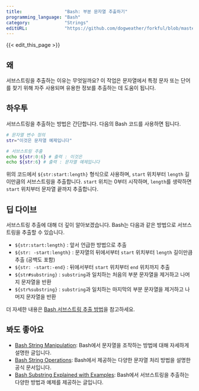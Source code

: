 ```yaml
---
title:                "Bash: 부분 문자열 추출하기"
programming_language: "Bash"
category:             "Strings"
editURL:              "https://github.com/dogweather/forkful/blob/master/content/ko/bash/extracting-substrings.md"
---
```


{{< edit_this_page >}}

## 왜

서브스트링을 추출하는 이유는 무엇일까요? 이 작업은 문자열에서 특정 문자 또는 단어를 찾기 위해 자주 사용되며 유용한 정보를 추출하는 데 도움이 됩니다.

## 하우투

서브스트링을 추출하는 방법은 간단합니다. 다음의 Bash 코드를 사용하면 됩니다.

```Bash
# 문자열 변수 정의
str="이것은 문자열 예제입니다"

# 서브스트링 추출
echo ${str:0:6} # 출력 : 이것은
echo ${str:6} # 출력 : 문자열 예제입니다
```

위의 코드에서 `${str:start:length}` 형식으로 사용하며, `start` 위치부터 `length` 길이만큼의 서브스트링을 추출합니다. `start` 위치는 0부터 시작하며, `length`를 생략하면 `start` 위치부터 문자열 끝까지 추출합니다.

## 딥 다이브

서브스트링 추출에 대해 더 깊이 알아보겠습니다. Bash는 다음과 같은 방법으로 서브스트링을 추출할 수 있습니다.

- `${str:start:length}` : 앞서 언급한 방법으로 추출
- `${str: -start:length}` : 문자열의 뒤에서부터 `start` 위치부터 `length` 길이만큼 추출 (공백도 포함)
- `${str: -start:-end}` : 뒤에서부터 `start` 위치부터 `end` 위치까지 추출
- `${str#substring}` : `substring`과 일치하는 처음의 부분 문자열을 제거하고 나머지 문자열을 반환
- `${str%substring}` : `substring`과 일치하는 마지막의 부분 문자열을 제거하고 나머지 문자열을 반환

더 자세한 내용은 [Bash 서브스트링 추출 방법](https://www.gnu.org/software/bash/manual/html_node/Shell-Parameter-Expansion.html)을 참고하세요.

## 봐도 좋아요

- [Bash String Manipulation](https://www.linuxjournal.com/content/bash-string-manipulation): Bash에서 문자열을 조작하는 방법에 대해 자세하게 설명한 글입니다.
- [Bash String Operations](https://www.gnu.org/software/bash/manual/html_node/String-Operations.html): Bash에서 제공하는 다양한 문자열 처리 방법을 설명한 공식 문서입니다.
- [Bash Substring Explained with Examples](https://www.shell-tips.com/bash/substring-extraction/): Bash에서 서브스트링을 추출하는 다양한 방법과 예제를 제공하는 글입니다.